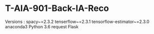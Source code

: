 # T-AIA-901-Back-IA-Reco

Versions :
    spacy~=2.3.2
    tenserflow~=2.3.1
    tensorflow-estimator~=2.3.0
    anaconda3
    Python 3.6
    request
    Flask

